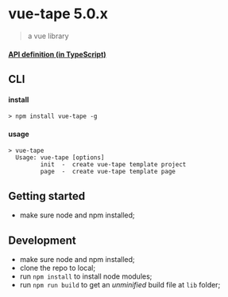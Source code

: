 # vue-tape 5.0.x

> a vue library

#### [API definition (in TypeScript)](types)

## CLI

#### install
```
> npm install vue-tape -g
```

#### usage
```
> vue-tape
  Usage: vue-tape [options]
         init  -  create vue-tape template project
         page  -  create vue-tape template page

```

## Getting started
* make sure node and npm installed;

## Development
* make sure node and npm installed;
* clone the repo to local;
* run `npm install` to install node modules;
* run `npm run build` to get an *unminified* build file at `lib` folder;